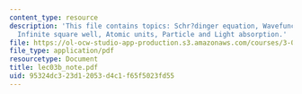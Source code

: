 ```yaml
---
content_type: resource
description: 'This file contains topics: Schr?dinger equation, Wavefunctions, Normalization,
  Infinite square well, Atomic units, Particle and Light absorption.'
file: https://ol-ocw-studio-app-production.s3.amazonaws.com/courses/3-012-fundamentals-of-materials-science-fall-2005/95324dc323d12053d4c1f65f5023fd55_lec03b_note.pdf
file_type: application/pdf
resourcetype: Document
title: lec03b_note.pdf
uid: 95324dc3-23d1-2053-d4c1-f65f5023fd55
---
```

